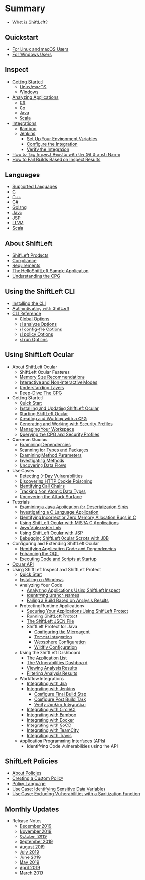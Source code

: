 # Summary

* [What is ShiftLeft?](README.md)

## Quickstart

  * [For Linux and macOS Users](/quickstarts/linux-macos.md)
  * [For Windows Users](/quickstarts/windows.md)

## Inspect

* [Getting Started](/inspect/getting-started/README.md)
  * [Linux/macOS](/inspect/getting-started/linux-macos.md)
  * [Windows](/inspect/getting-started/windows.md)
* [Analyzing Applications](inspect/analyzing-applications/README.md)
  * [C#](/inspect/analyzing-applications/c-sharp.md)
  * [Go](/inspect/analyzing-applications/golang.md)
  * [Java](/inspect/analyzing-applications/java.md)
  * [Scala](/inspect/analyzing-applications/scala.md)
* [Integrations](/inspect/integrations/README.md)
  * [Bamboo](/inspect/integrations/bamboo.md)
  * [Jenkins](/inspect/integrations/jenkins/README.md)
    * [Set Up Your Environment Variables](/inspect/integrations/jenkins/step-1.md)
    * [Configure the Integration](/inspect/integrations/jenkins/step-2.md)
    * [Verify the Integration](/inspect/integrations/jenkins/step-3.md)
* [How to Tag Inspect Results with the Git Branch Name](/inspect/branch-names.md)
* [How to Fail Builds Based on Inspect Results](inspect/failing-builds.md)


## Languages

  * [Supported Languages](languages/language-support.md)
  * [C](languages/c.md)
  * [C++](languages/c-plus-plus.md)
  * [C#](languages/c-sharp.md)
  * [Golang](languages/golang.md)
  * [Java](languages/java.md)
  * [JSP](languages/jsp.md)
  * [LLVM](languages/llvm.md)
  * [Scala](languages/scala.md)

## About ShiftLeft

  * [ShiftLeft Products](introduction/products.md)
  * [Compliance](introduction/compliance.md)
  * [Requirements](introduction/requirements.md)
  * [The HelloShiftLeft Sample Application](introduction/helloshiftleft.md)
  * [Understanding the CPG](introduction/understanding-cpg.md)

## Using the ShiftLeft CLI

  * [Installing the CLI](using-cli/install-cli.md)
  * [Authenticating with ShiftLeft](using-cli/authenticating.md)
  * [CLI Reference](using-cli/cli-reference.md)
    * [Global Options](using-cli/options/global-options.md)
    * [sl analyze Options](using-cli/options/analyze-options.md)
    * [sl config-file Options](using-cli/options/config-file-options.md)
    * [sl policy Options](using-cli/options/policy-options.md)
    * [sl run Options](using-cli/options/run-options.md)

## Using ShiftLeft Ocular
  * About ShiftLeft Ocular
    * [ShiftLeft Ocular Features](using-ocular/about/ocular-features.md)
    * [Memory Size Recommendations](using-ocular/about/ocular-memory-size.md)
    * [Interactive and Non-Interactive Modes](using-ocular/about/modes.md)
    * [Understanding Layers](using-ocular/about/layers.md)
    * [Deep-Dive: The CPG](using-ocular/about/cpg-deep-dive.md)
  * Getting Started
    * [Quick Start](using-ocular/getting-started/ocular-quick-start.md)
    * [Installing and Updating ShiftLeft Ocular](using-ocular/getting-started/installation.md)
    * [Starting ShiftLeft Ocular](using-ocular/getting-started/starting.md)
    * [Creating and Working with a CPG](using-ocular/getting-started/create-cpg.md)
    * [Generating and Working with Security Profiles](using-ocular/getting-started/generate-sp.md)
    * [Managing Your Workspace](using-ocular/getting-started/manage-workspace.md)
    * [Querying the CPG and Security Profiles](using-ocular/getting-started/query-cpg.md)
  * Common Queries
    * [Examining Dependencies](using-ocular/common-queries/dependency-analysis.md)
    * [Scanning for Types and Packages](using-ocular/common-queries/types-packages-analysis.md)
    * [Examining Method Parameters](using-ocular/common-queries/parameters-analyze.md)
    * [Investigating Methods](using-ocular/common-queries/methods-analyze.md)
    * [Uncovering Data Flows](using-ocular/common-queries/data-flows.md)
  * Use Cases
    * [Detecting 0-Day Vulnerabilities](using-ocular/use-cases/detect-0-day.md)
    * [Discovering HTTP Cookie Poisoning](using-ocular/use-cases/http-cookie-poisoning.md)
    * [Identifying Call Chains](using-ocular/use-cases/call-chains.md)
    * [Tracking Non Atomic Data Types](using-ocular/use-cases/tracking-non-atomic.md)
    * [Uncovering the Attack Surface](using-ocular/use-cases/attack-surface.md)
  * Tutorials
    * [Examining a Java Application for Deserialization Sinks](using-ocular/tutorials/deserialization.md)
    * [Investigating a C Language Application](using-ocular/tutorials/c-language.md)
    * [Identifying Incorrect or Zero Memory Allocation Bugs in C](using-ocular/tutorials/c-allocation-bugs.md)
    * [Using ShiftLeft Ocular with MISRA C Applications](using-ocular/tutorials/misra-c.md)
    * [Java Vulnerable Lab](using-ocular/tutorials/java-vuln.md)
    * [Using ShiftLeft Ocular with JSP](using-ocular/tutorials/ocular-jsp.md)
    * [Debugging ShiftLeft Ocular Scripts with JDB](using-ocular/tutorials/debug-with-jdb.md)
  * Configuring and Extending ShiftLeft Ocular
    * [Identifying Application Code and Dependencies](using-ocular/configure-extend/identify-code-dependencies.md)
    * [Enhancing the OQL](using-ocular/configure-extend/enhance-oql.md)
    * [Executing Code and Scripts at Startup](using-ocular/configure-extend/execute-code.md)
  * [Ocular API](https://ocular.shiftleft.io/api/)
* Using ShiftLeft Inspect and ShiftLeft Protect
  * [Quick Start](using-inspect-protect/inspect-protect-quick-start.md)
  * [Installing on Windows](using-inspect-protect/windows-installer.md)
  * Analyzing Your Code
    * [Analyzing Applications Using ShiftLeft Inspect](using-inspect-protect/inspect/analyzing-applications.md)
    * [Identifying Branch Names](using-inspect-protect/inspect/identify-branches.md)
    * [Failing a Build Based on Analysis Results](using-inspect-protect/inspect/fail-build.md)
  * Protecting Runtime Applications
    * [Securing Your Applications Using ShiftLeft Protect](using-inspect-protect/protect/securing-applications.md)
    * [Running ShiftLeft Protect](using-inspect-protect/protect/run-protect.md)
    * [The ShiftLeft JSON File](using-inspect-protect/protect/json-file.md)
    * ShiftLeft Protect for Java
      * [Configuring the Microagent](using-inspect-protect/protect/protect-java/configuring-the-microagent.md)
      * [Tomcat Integration](using-inspect-protect/protect/protect-java/tomcat-integration.md)
      * [Websphere Configuration](using-inspect-protect/protect/protect-java/websphere-configuration.md)
      * [Wildfly Configuration](using-inspect-protect/protect/protect-java/wildfly-configuration.md)
  * Using the ShiftLeft Dashboard
    * [The Application List](using-inspect-protect/using-dashboard/app-list.md)
    * [The Vulnerabilities Dashboard](using-inspect-protect/using-dashboard/vulnerability-dashboard.md)
    * [Viewing Analysis Results](using-inspect-protect/using-dashboard/view-results.md)
    * [Filtering Analysis Results](using-inspect-protect/using-dashboard/filter-results.md)
  * Workflow Integrations
    * [Integrating with Jira](using-inspect-protect/integrating-with-shiftleft/jira-integration.md)
    * [Integrating with Jenkins](using-inspect-protect/integrating-with-shiftleft/integrating-jenkins-builds/integrating-jenkins-builds.md)
      * [Configure Final Build Step](using-inspect-protect/integrating-with-shiftleft/integrating-jenkins-builds/configure-final-build-step.md)
      * [Configure Post Build Task](using-inspect-protect/integrating-with-shiftleft/integrating-jenkins-builds/configure-post-build-task.md)
      * [Verify Jenkins Integration](using-inspect-protect/integrating-with-shiftleft/integrating-jenkins-builds/verify-jenkins-integration.md)
    * [Integrating with CircleCI](using-inspect-protect/integrating-with-shiftleft/integrating-circleci.md)
    * [Integrating with Bamboo](using-inspect-protect/integrating-with-shiftleft/integrating-bamboo-builds.md)
    * [Integrating with Docker](using-inspect-protect/integrating-with-shiftleft/integrating-docker.md)
    * [Integrating with GoCD](using-inspect-protect/integrating-with-shiftleft/integrating-gocd-builds.md)
    * [Integrating with TeamCity](using-inspect-protect/integrating-with-shiftleft/integrating-teamcity-builds.md)
    * [Integrating with Travis](using-inspect-protect/integrating-with-shiftleft/integrating-travis-builds.md)
  * Application Programming Interfaces (APIs)
    * [Identifying Code Vulnerabilities using the API](using-inspect-protect/api/vulnerabilities_api.md)

## ShiftLeft Policies

  * [About Policies](policies/about-policy.md)
  * [Creating a Custom Policy](policies/custom-policy.md)
  * [Policy Language](policies/policy-language.md)
  * [Use Case: Identifying Sensitive Data Variables](policies/policy-sensitive-data.md)
  * [Use Case: Excluding Vulnerabilities with a Sanitization Function](policies/policy-sanitization-function.md)

## Monthly Updates

* Release Notes
  * [December 2019](release-notes/december-2019.md)
  * [November 2019](release-notes/november-2019.md)
  * [October 2019](release-notes/october-2019.md)
  * [September 2019](release-notes/september-2019.md)
  * [August 2019](release-notes/august-2019.md)
  * [July 2019](release-notes/july-2019.md)
  * [June 2019](release-notes/june-2019.md)
  * [May 2019](release-notes/may-2019.md)
  * [April 2019](release-notes/april-2019.md)
  * [March 2019](release-notes/march-2019.md)
